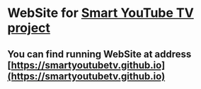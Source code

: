 # WebSite for [Smart YouTube TV project](https://github.com/yuliskov/SmartYouTubeTV)
## You can find running WebSite at address [https://smartyoutubetv.github.io](https://smartyoutubetv.github.io)